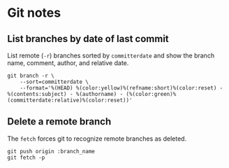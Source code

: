 # Git notes

## List branches by date of last commit

List remote (`-r`) branches sorted by `committerdate` and show the branch name, comment, author, and relative date.

```shell
git branch -r \
    --sort=committerdate \
    --format='%(HEAD) %(color:yellow)%(refname:short)%(color:reset) - %(contents:subject) - %(authorname) - (%(color:green)%(committerdate:relative)%(color:reset))'
```

## Delete a remote branch

The `fetch` forces git to recognize remote branches as deleted.

```shell
git push origin :branch_name
git fetch -p
```
